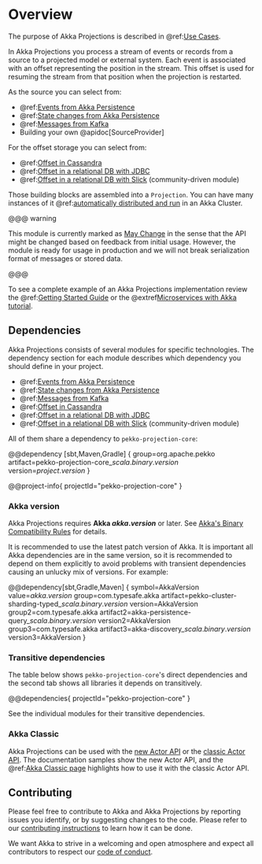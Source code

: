 # Overview

The purpose of Akka Projections is described in @ref:[Use Cases](use-cases.md).

In Akka Projections you process a stream of events or records from a source to a projected model or external system.
Each event is associated with an offset representing the position in the stream. This offset is used for
resuming the stream from that position when the projection is restarted.

As the source you can select from:

* @ref:[Events from Akka Persistence](eventsourced.md)
* @ref:[State changes from Akka Persistence](durable-state.md)
* @ref:[Messages from Kafka](kafka.md)
* Building your own @apidoc[SourceProvider]

For the offset storage you can select from:

* @ref:[Offset in Cassandra](cassandra.md)
* @ref:[Offset in a relational DB with JDBC](jdbc.md)
* @ref:[Offset in a relational DB with Slick](slick.md) (community-driven module)

Those building blocks are assembled into a `Projection`. You can have many instances of it
@ref:[automatically distributed and run](running.md) in an Akka Cluster.

@@@ warning

This module is currently marked as [May Change](https://doc.akka.io/docs/akka/current/common/may-change.html)
in the sense that the API might be changed based on feedback from initial usage.
However, the module is ready for usage in production and we will not break serialization format of 
messages or stored data.

@@@

To see a complete example of an Akka Projections implementation review the @ref:[Getting Started Guide](getting-started/index.md)
or the @extref[Microservices with Akka tutorial](platform-guide:microservices-tutorial/).

## Dependencies

Akka Projections consists of several modules for specific technologies. The dependency section for
each module describes which dependency you should define in your project.

* @ref:[Events from Akka Persistence](eventsourced.md)
* @ref:[State changes from Akka Persistence](durable-state.md)
* @ref:[Messages from Kafka](kafka.md)
* @ref:[Offset in Cassandra](cassandra.md)
* @ref:[Offset in a relational DB with JDBC](jdbc.md)
* @ref:[Offset in a relational DB with Slick](slick.md) (community-driven module)

All of them share a dependency to `pekko-projection-core`: 

@@dependency [sbt,Maven,Gradle] {
  group=org.apache.pekko
  artifact=pekko-projection-core_$scala.binary.version$
  version=$project.version$
}

@@project-info{ projectId="pekko-projection-core" }

### Akka version

Akka Projections requires **Akka $akka.version$** or later. See [Akka's Binary Compatibility Rules](https://doc.akka.io/docs/akka/current/common/binary-compatibility-rules.html) for details.

It is recommended to use the latest patch version of Akka. 
It is important all Akka dependencies are in the same version, so it is recommended to depend on
them explicitly to avoid problems with transient dependencies causing an unlucky mix of versions. For example:

@@dependency[sbt,Gradle,Maven] {
  symbol=AkkaVersion
  value=$akka.version$
  group=com.typesafe.akka
  artifact=pekko-cluster-sharding-typed_$scala.binary.version$
  version=AkkaVersion
  group2=com.typesafe.akka
  artifact2=akka-persistence-query_$scala.binary.version$
  version2=AkkaVersion
  group3=com.typesafe.akka
  artifact3=akka-discovery_$scala.binary.version$
  version3=AkkaVersion
}

### Transitive dependencies

The table below shows `pekko-projection-core`'s direct dependencies and the second tab shows all libraries it depends on transitively.

@@dependencies{ projectId="pekko-projection-core" }

See the individual modules for their transitive dependencies.

### Akka Classic

Akka Projections can be used with the [new Actor API](https://doc.akka.io/docs/akka/current/typed/actors.html) or
the [classic Actor API](https://doc.akka.io/docs/akka/current/index-classic.html). The documentation samples
show the new Actor API, and the @ref:[Akka Classic page](classic.md) highlights how to use it with the classic
Actor API.

## Contributing

Please feel free to contribute to Akka and Akka Projections by reporting issues you identify, or by suggesting changes to the code. Please refer to our [contributing instructions](https://github.com/akka/akka/blob/master/CONTRIBUTING.md) to learn how it can be done.

We want Akka to strive in a welcoming and open atmosphere and expect all contributors to respect our [code of conduct](https://www.lightbend.com/conduct).
